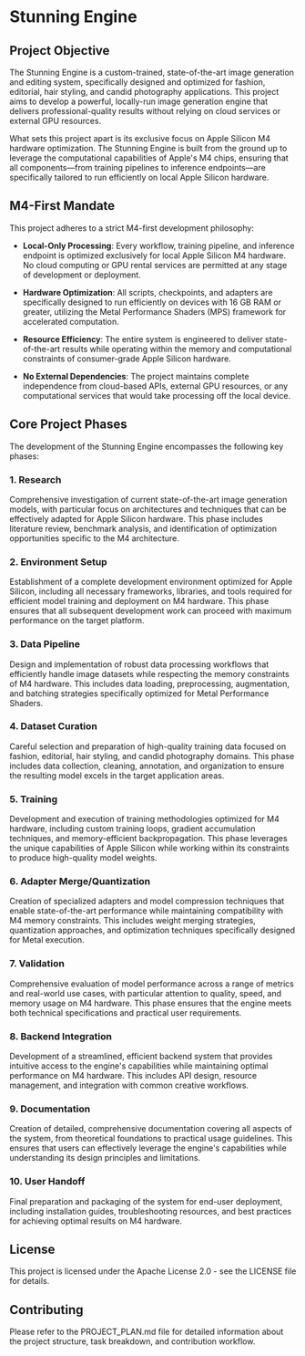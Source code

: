 # Stunning Engine

## Project Objective

The Stunning Engine is a custom-trained, state-of-the-art image generation and editing system, specifically designed and optimized for fashion, editorial, hair styling, and candid photography applications. This project aims to develop a powerful, locally-run image generation engine that delivers professional-quality results without relying on cloud services or external GPU resources.

What sets this project apart is its exclusive focus on Apple Silicon M4 hardware optimization. The Stunning Engine is built from the ground up to leverage the computational capabilities of Apple's M4 chips, ensuring that all components—from training pipelines to inference endpoints—are specifically tailored to run efficiently on local Apple Silicon hardware.

## M4-First Mandate

This project adheres to a strict M4-first development philosophy:

- **Local-Only Processing**: Every workflow, training pipeline, and inference endpoint is optimized exclusively for local Apple Silicon M4 hardware. No cloud computing or GPU rental services are permitted at any stage of development or deployment.

- **Hardware Optimization**: All scripts, checkpoints, and adapters are specifically designed to run efficiently on devices with 16 GB RAM or greater, utilizing the Metal Performance Shaders (MPS) framework for accelerated computation.

- **Resource Efficiency**: The entire system is engineered to deliver state-of-the-art results while operating within the memory and computational constraints of consumer-grade Apple Silicon hardware.

- **No External Dependencies**: The project maintains complete independence from cloud-based APIs, external GPU resources, or any computational services that would take processing off the local device.

## Core Project Phases

The development of the Stunning Engine encompasses the following key phases:

### 1. Research
Comprehensive investigation of current state-of-the-art image generation models, with particular focus on architectures and techniques that can be effectively adapted for Apple Silicon hardware. This phase includes literature review, benchmark analysis, and identification of optimization opportunities specific to the M4 architecture.

### 2. Environment Setup
Establishment of a complete development environment optimized for Apple Silicon, including all necessary frameworks, libraries, and tools required for efficient model training and deployment on M4 hardware. This phase ensures that all subsequent development work can proceed with maximum performance on the target platform.

### 3. Data Pipeline
Design and implementation of robust data processing workflows that efficiently handle image datasets while respecting the memory constraints of M4 hardware. This includes data loading, preprocessing, augmentation, and batching strategies specifically optimized for Metal Performance Shaders.

### 4. Dataset Curation
Careful selection and preparation of high-quality training data focused on fashion, editorial, hair styling, and candid photography domains. This phase includes data collection, cleaning, annotation, and organization to ensure the resulting model excels in the target application areas.

### 5. Training
Development and execution of training methodologies optimized for M4 hardware, including custom training loops, gradient accumulation techniques, and memory-efficient backpropagation. This phase leverages the unique capabilities of Apple Silicon while working within its constraints to produce high-quality model weights.

### 6. Adapter Merge/Quantization
Creation of specialized adapters and model compression techniques that enable state-of-the-art performance while maintaining compatibility with M4 memory constraints. This includes weight merging strategies, quantization approaches, and optimization techniques specifically designed for Metal execution.

### 7. Validation
Comprehensive evaluation of model performance across a range of metrics and real-world use cases, with particular attention to quality, speed, and memory usage on M4 hardware. This phase ensures that the engine meets both technical specifications and practical user requirements.

### 8. Backend Integration
Development of a streamlined, efficient backend system that provides intuitive access to the engine's capabilities while maintaining optimal performance on M4 hardware. This includes API design, resource management, and integration with common creative workflows.

### 9. Documentation
Creation of detailed, comprehensive documentation covering all aspects of the system, from theoretical foundations to practical usage guidelines. This ensures that users can effectively leverage the engine's capabilities while understanding its design principles and limitations.

### 10. User Handoff
Final preparation and packaging of the system for end-user deployment, including installation guides, troubleshooting resources, and best practices for achieving optimal results on M4 hardware.

## License

This project is licensed under the Apache License 2.0 - see the LICENSE file for details.

## Contributing

Please refer to the PROJECT_PLAN.md file for detailed information about the project structure, task breakdown, and contribution workflow.
